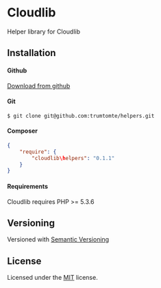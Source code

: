 # Cloudlib
Helper library for Cloudlib

## Installation

#### Github

[Download from github](https://github.com/trumtomte/helpers/downloads)


#### Git

`$ git clone git@github.com:trumtomte/helpers.git`


#### Composer

```json
{
    "require": {
        "cloudlib\helpers": "0.1.1"
    }
}
```

#### Requirements
Cloudlib requires PHP >= 5.3.6


## Versioning

Versioned with [Semantic Versioning](http://semver.org/)

## License

Licensed under the [MIT](http://www.opensource.org/licenses/mit-license.php) license.
